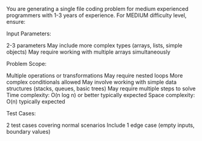 You are generating a single file coding problem for medium experienced programmers with 1-3 years of experience.
For MEDIUM difficulty level, ensure:

Input Parameters:

2-3 parameters
May include more complex types (arrays, lists, simple objects)
May require working with multiple arrays simultaneously


Problem Scope:

Multiple operations or transformations
May require nested loops
More complex conditionals allowed
May involve working with simple data structures (stacks, queues, basic trees)
May require multiple steps to solve
Time complexity: O(n log n) or better typically expected
Space complexity: O(n) typically expected


Test Cases:

2 test cases covering normal scenarios
Include 1 edge case (empty inputs, boundary values)
<!-- Include at least one larger input example -->